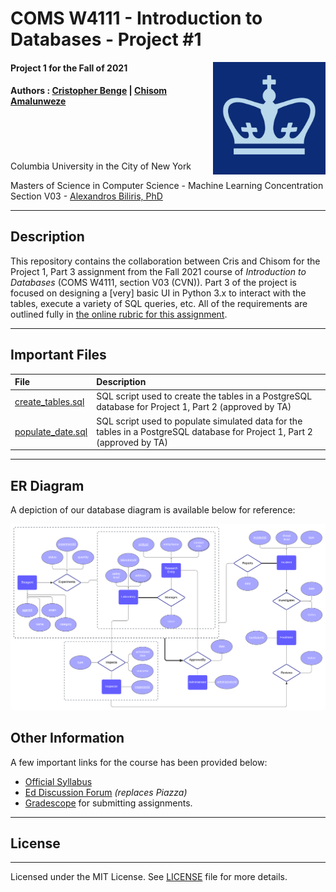 COMS W4111 - Introduction to Databases - Project #1
==========================================================
<img align="right" width="180" src="./images/cu_logo.jpg"/>

#### Project 1 for the Fall of 2021
#### Authors : [Cristopher Benge](https://cbenge509.github.io/) | [Chisom Amalunweze](https://www.linkedin.com/in/chisomamalunweze/)
<br><br><br><br>
Columbia University in the City of New York

Masters of Science in Computer Science - Machine Learning Concentration <br>
Section V03 - [Alexandros Biliris, PhD](http://www.cs.columbia.edu/~biliris/)

---

## Description

This repository contains the collaboration between Cris and Chisom for the Project 1, Part 3 assignment from the Fall 2021 course of *Introduction to Databases* (COMS W4111, section V03 (CVN)).  Part 3 of the project is focused on designing a [very] basic UI in Python 3.x to interact with the tables, execute a variety of SQL queries, etc.  All of the requirements are outlined fully in [the online rubric for this assignment](https://www.cs.columbia.edu/~biliris/4111/21f/projects/proj1-3/proj1-3.html).


--- 

## Important Files

| File | Description |
|:-----|:------------|
| [create_tables.sql](./sql_scripts/create_tables.sql) | SQL script used to create the tables in a PostgreSQL database for Project 1, Part 2 (approved by TA) |
| [populate_date.sql](./sql_scripts/populate_data.sql) | SQL script used to populate simulated data for the tables in a PostgreSQL database for Project 1, Part 2 (approved by TA) |

---

## ER Diagram

A depiction of our database diagram is available below for reference:

<img src="./images/ERDiagram.png">

## Other Information 

A few important links for the course has been provided below:

 - [Official Syllabus](https://www.cs.columbia.edu/~biliris/4111/21f/)
 - [Ed Discussion Forum](https://edstem.org/us/courses/13950/discussion/) *(replaces Piazza)*
 - [Gradescope](https://www.gradescope.com/courses/313462) for submitting assignments.

---

## License
-------
Licensed under the MIT License. See [LICENSE](LICENSE) file for more details.
